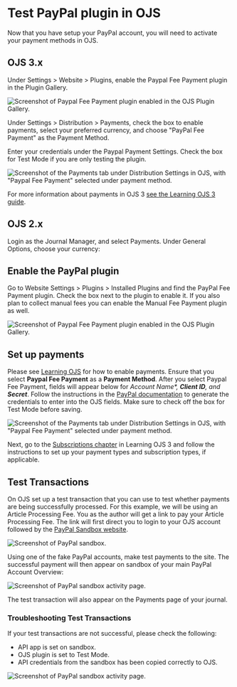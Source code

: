 # Test PayPal plugin in OJS

Now that you have setup your PayPal account, you will need to activate your payment methods in OJS.

## OJS 3.x

Under Settings > Website > Plugins, enable the Paypal Fee Payment plugin in the Plugin Gallery.

![Screenshot of Paypal Fee Payment plugin enabled in the OJS Plugin Gallery.](assets/Paypal-ojs3-1.png)

Under Settings > Distribution > Payments, check the box to enable payments, select your preferred currency, and choose "PayPal Fee Payment" as the Payment Method.

Enter your credentials under the Paypal Payment Settings. Check the box for Test Mode if you are only testing the plugin.

![Screenshot of the Payments tab under Distribution Settings in OJS, with "Paypal Fee Payment" selected under payment method.](assets/Paypal-ojs3-2.png)

For more information about payments in OJS 3 [see the Learning OJS 3 guide](https://docs.pkp.sfu.ca/learning-ojs/en/settings-distribution#payments).

## OJS 2.x

Login as the Journal Manager, and select Payments. Under General Options, choose your currency:

## Enable the PayPal plugin
Go to Website Settings > Plugins > Installed Plugins and find the PayPal Fee Payment plugin. Check the box next to the plugin to enable it. If you also plan to collect manual fees you can enable the Manual Fee Payment plugin as well.

![Screenshot of Paypal Fee Payment plugin enabled in the OJS Plugin Gallery.](./assets/Paypal-11.png)

## Set up payments
Please see [Learning OJS](https://docs.pkp.sfu.ca/learning-ojs/en/settings-distribution#payments) for how to enable payments. Ensure that you select **Paypal Fee Payment** as a **Payment Method**. After you select Paypal Fee Payment, fields will appear below for _*Account Name**, **Client ID**, and **Secret**_. Follow the instructions in the [PayPal documentation](https://developer.paypal.com/docs/integration/admin/manage-apps/#create-or-edit-sandbox-and-live-apps) to generate the credentials to enter into the OJS fields. Make sure to check off the box for Test Mode before saving. 

![Screenshot of the Payments tab under Distribution Settings in OJS, with "Paypal Fee Payment" selected under payment method.](./assets/Paypal-12.png)

Next, go to the [Subscriptions chapter](https://docs.pkp.sfu.ca/learning-ojs/en/subscriptions.html) in Learning OJS 3 and follow the instructions to set up your payment types and subscription types, if applicable.

## Test Transactions 
On OJS set up a test transaction that you can use to test whether payments are being successfully processed. For this example, we will be using an Article Processing Fee.
You as the author will get a link to pay your Article Processing Fee. The link will first direct you to login to your OJS account followed by the [PayPal Sandbox website](https://www.sandbox.paypal.com/mep/dashboard ). 

![Screenshot of PayPal sandbox.](./assets/Paypal-13.png)

Using one of the fake PayPal accounts, make test payments to the site. The successful payment will then appear on sandbox of your main PayPal Account Overview:

![Screenshot of PayPal sandbox activity page.](./assets/Paypal-13.png)

The test transaction will also appear on the Payments page of your journal. 

### Troubleshooting Test Transactions
If your test transactions are not successful, please check the following: 
* API app is set on sandbox.
* OJS plugin is set to Test Mode.
* API credentials from the sandbox has been copied correctly to OJS.


![Screenshot of PayPal sandbox activity page.](./assets/Paypal-13.png)
